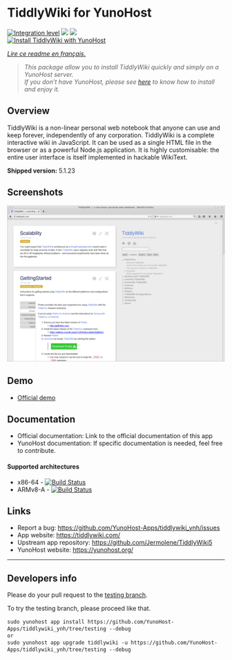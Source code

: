 # TiddlyWiki for YunoHost

[![Integration level](https://dash.yunohost.org/integration/tiddlywiki.svg)](https://dash.yunohost.org/appci/app/tiddlywiki) ![](https://ci-apps.yunohost.org/ci/badges/tiddlywiki.status.svg) ![](https://ci-apps.yunohost.org/ci/badges/tiddlywiki.maintain.svg)  
[![Install TiddlyWiki with YunoHost](https://install-app.yunohost.org/install-with-yunohost.svg)](https://install-app.yunohost.org/?app=tiddlywiki)

*[Lire ce readme en français.](./README_fr.md)*

> *This package allow you to install TiddlyWiki quickly and simply on a YunoHost server.  
If you don’t have YunoHost, please see [here](https://yunohost.org/#/install) to know how to install and enjoy it.*

## Overview
TiddlyWiki is a non-linear personal web notebook that anyone can use and keep forever, independently of any corporation.
TiddlyWiki is a complete interactive wiki in JavaScript. It can be used as a single HTML file in the browser or as a powerful Node.js application. It is highly customisable: the entire user interface is itself implemented in hackable WikiText.

**Shipped version:** 5.1.23

## Screenshots

![](screenshot.png)

## Demo

* [Official demo](https://tiddlywiki.com/)

## Documentation

 * Official documentation: Link to the official documentation of this app
 * YunoHost documentation: If specific documentation is needed, feel free to contribute.

#### Supported architectures

* x86-64 - [![Build Status](https://ci-apps.yunohost.org/ci/logs/tiddlywiki%20%28Apps%29.svg)](https://ci-apps.yunohost.org/ci/apps/tiddlywiki/)
* ARMv8-A - [![Build Status](https://ci-apps-arm.yunohost.org/ci/logs/tiddlywiki%20%28Apps%29.svg)](https://ci-apps-arm.yunohost.org/ci/apps/tiddlywiki/)

## Links

 * Report a bug: https://github.com/YunoHost-Apps/tiddlywiki_ynh/issues
 * App website: https://tiddlywiki.com/
 * Upstream app repository: https://github.com/Jermolene/TiddlyWiki5
 * YunoHost website: https://yunohost.org/

---

## Developers info

Please do your pull request to the [testing branch](https://github.com/YunoHost-Apps/tiddlywiki_ynh/tree/testing).

To try the testing branch, please proceed like that.
```
sudo yunohost app install https://github.com/YunoHost-Apps/tiddlywiki_ynh/tree/testing --debug
or
sudo yunohost app upgrade tiddlywiki -u https://github.com/YunoHost-Apps/tiddlywiki_ynh/tree/testing --debug
```
